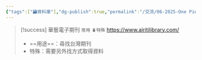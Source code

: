 ```yaml
---
{"tags":["🗃️資料庫"],"dg-publish":true,"permalink":"/交流/06-2025-One Piece/🗃️ 資料庫清單（整理中）/華藝電子期刊/","dgPassFrontmatter":true,"created":"2025-05-29T12:21:56.667+08:00","updated":"2025-05-29T12:22:13.432+08:00"}
---
```



> [!success] 華藝電子期刊 `常用` `🪲特殊`
> https://www.airitilibrary.com/
> - ==用途==：尋找台灣期刊
> - 特殊：需要另外找方式取得資料
